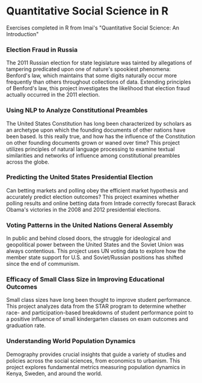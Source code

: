 # Quantitative Social Science in R
Exercises completed in R from Imai's "Quantitative Social Science: An Introduction"


### Election Fraud in Russia
The 2011 Russian election for state legislature was tainted by allegations of tampering predicated upon one of nature's spookiest phenomena: Benford's law, which maintains that some digits naturally occur more frequently than others throughout collections of data. Extending principles of Benford's law, this project investigates the likelihood that election fraud actually occurred in the 2011 election.

### Using NLP to Analyze Constitutional Preambles
The United States Constitution has long been characterized by scholars as an archetype upon which the founding documents of other nations have been based. Is this really true, and how has the influence of the Constitution on other founding documents grown or waned over time? This project utilizes principles of natural language processing to examine textual similarities and networks of influence among constitutional preambles across the globe.

### Predicting the United States Presidential Election
Can betting markets and polling obey the efficient market hypothesis and accurately predict election outcomes? This project examines whether polling results and online betting data from Intrade correctly forecast Barack Obama's victories in the 2008 and 2012 presidential elections.

### Voting Patterns in the United Nations General Assembly
In public and behind closed doors, the struggle for ideological and geopolitical power between the United States and the Soviet Union was always contentious. This project uses UN voting data to explore how the member state support for U.S. and Soviet/Russian positions has shifted since the end of communism.

### Efficacy of Small Class Size in Improving Educational Outcomes
Small class sizes have long been thought to improve student performance. This project analyzes data from the STAR program to determine whether race- and participation-based breakdowns of student performance point to a positive influence of small kindergarten classes on exam outcomes and graduation rate.

### Understanding World Population Dynamics
Demography provides crucial insights that guide a variety of studies and policies across the social sciences, from economics to urbanism. This project explores fundamental metrics measuring population dynamics in Kenya, Sweden, and around the world.



